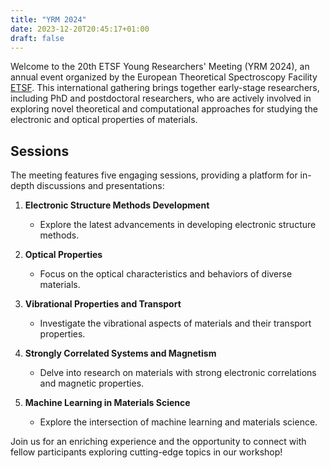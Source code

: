 ```yaml
---
title: "YRM 2024"
date: 2023-12-20T20:45:17+01:00
draft: false
---
```


<!--- 20th ETSF Young Researchers' Meeting -->

Welcome to the 20th ETSF Young Researchers' Meeting (YRM 2024), an annual event organized by the European Theoretical Spectroscopy Facility [ETSF](https://www.etsf.eu/). 
This international gathering brings together early-stage researchers, including PhD and postdoctoral researchers, who are actively involved in exploring 
novel theoretical and computational approaches for studying the electronic and optical properties of materials.

## Sessions

The meeting features five engaging sessions, providing a platform for in-depth discussions and presentations:

1. **Electronic Structure Methods Development**
   - Explore the latest advancements in developing electronic structure methods.

2. **Optical Properties**
   - Focus on the optical characteristics and behaviors of diverse materials.

3. **Vibrational Properties and Transport**
   - Investigate the vibrational aspects of materials and their transport properties.

4. **Strongly Correlated Systems and Magnetism**
   - Delve into research on materials with strong electronic correlations and magnetic properties.

5. **Machine Learning in Materials Science**
   - Explore the intersection of machine learning and materials science.

Join us for an enriching experience and the opportunity to connect with fellow participants exploring cutting-edge topics in our workshop!

